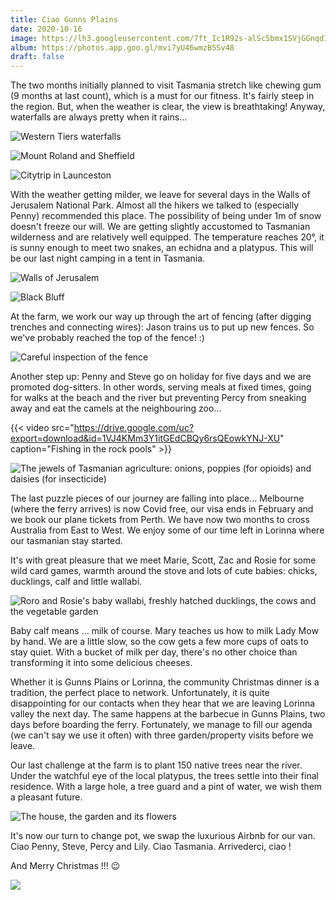 ```yaml
---
title: Ciao Gunns Plains
date: 2020-10-16
image: https://lh3.googleusercontent.com/7ft_Ic1R92s-alSc5bmx1SVjGGnqdIM4xUxjnfyEFpXAuqMV9g3KDSmllUZmNdBXI7mk4JKf_MPm5MjM6n7TS50U0ov9hErb21vJ8FrV9M_2Hevk8jS_kw6QdQyWpUK1qxHSZJ0I5IM
album: https://photos.app.goo.gl/mvi7yU46wmzB5Sv48
draft: false
---
```


The two months initially planned to visit Tasmania stretch like chewing gum (9 months at last count), which is a must for our fitness. It's fairly steep in the region. But, when the weather is clear, the view is breathtaking! Anyway, waterfalls are always pretty when it rains...

![Western Tiers waterfalls](https://lh3.googleusercontent.com/NERT7cbiYhLYgpCcdON61pzhCsMgm8RLgoF8G1F20bPyOgT86d4u62d1lfEqoyQx65egsRFi0cGy_548Ci4Sjht-UvueouITo8TsoHxJVLeOSPheZBtJamRE1IYh0-wjX9RXyH0_Jj0)

![Mount Roland and Sheffield](https://lh3.googleusercontent.com/Jw1rCGFrLtKRD23-72ddHwFsScPrrRUP8MfIJeS93t8_t2dntC0CrPTEozfX3fBReztOcwE9Qt-uQKv-vnqi62QIea2HNkS3mwhl-X7J48hd9SDMyca-s9xRv4JRSNn3BvKaacLqwD4)

![Citytrip in Launceston](https://lh3.googleusercontent.com/4_qj3TFWzOZTlbh4c7O0lQtH9UG83C09_Lrww2nTqzaHzW44Cdv66foGqjKc2m2R_sjsVeROxrX_raOTfKdWC62u6G2srDPFVDAEfBJJzzSMogQYC2psIDEm-tmzeaYjhntaN5DTe7E)

With the weather getting milder, we leave for several days in the Walls of Jerusalem National Park. Almost all the hikers we talked to (especially Penny) recommended this place. The possibility of being under 1m of snow doesn't freeze our will. We are getting slightly accustomed to Tasmanian wilderness and are relatively well equipped. The temperature reaches 20°, it is sunny enough to meet two snakes, an echidna and a platypus. This will be our last night camping in a tent in Tasmania.

![Walls of Jerusalem](https://lh3.googleusercontent.com/bdpZhjVYs4qzhQgDqVBoFmCBrUA7LaKb-8M77PCWdhkD2Z8I90dZNiGDgI-hOo_qjLoYsOfWKcCVyxJ1f12XohUDyeQ1xrcssVF4oZZNGXvmPyY-6xIm66o6tY8xWxssl_jcs_KT6W8)

![Black Bluff](https://lh3.googleusercontent.com/AKucA1IcjkfWrv28cN7LsWUuTyM_uNbMjQhgIl-49t4YICQt-XwuvppTYbxwTrXBXvXZxW0cgYlk2JaF2fV7cN8p3IbdgZqNAOJyIiuISx-GFz87jV9r0em39WF_wuLu-_Q3MxWTr-k)

At the farm, we work our way up through the art of fencing (after digging trenches and connecting wires): Jason trains us to put up new fences. So we've probably reached the top of the fence! :)

![Careful inspection of the fence](https://lh3.googleusercontent.com/Ml4Y1CNNCP1_h2rw_a49HzZZ6L1GwuX4-8hizY3Js2y2eNHz3eQtVV_j0L5_BhOdfdK6-dUL8iZc7_bvFeeUErL-_eIK8mY8r89rKoxoxcMNStob1GFyjUre9wb7nTVPKQPI-wP1A40)

Another step up: Penny and Steve go on holiday for five days and we are promoted dog-sitters. In other words, serving meals at fixed times, going for walks at the beach and the river but preventing Percy from sneaking away and eat the camels at the neighbouring zoo...

{{< video src="https://drive.google.com/uc?export=download&id=1VJ4KMm3Y1itGEdCBQy6rsQEowkYNJ-XU" caption="Fishing in the rock pools" >}}

![The jewels of Tasmanian agriculture: onions, poppies (for opioids) and daisies (for insecticide)](https://lh3.googleusercontent.com/JtIBc6kiuzeZKr9sTaaSeleSxtr6lucXVH9dYOVkxjwP9X5wOvB4x2ZF7ceU2v-39fxEO_pDMUcvViBbJvr2LB-BrnMYdlFhoJKl8hArVnhNDY8gym4n7cpK8HYgX6ZKwlTsK-BdmPs)

The last puzzle pieces of our journey are falling into place... Melbourne (where the ferry arrives) is now Covid free, our visa ends in February and we book our plane tickets from Perth. We have now two months to cross Australia from East to West. We enjoy some of our time left in Lorinna where our tasmanian stay started.

It's with great pleasure that we meet Marie, Scott, Zac and Rosie for some wild card games, warmth around the stove and lots of cute babies: chicks, ducklings, calf and little wallabi.

![Roro and Rosie's baby wallabi, freshly hatched ducklings, the cows and the vegetable garden](https://lh3.googleusercontent.com/KSh_GHDHLmE0S-wEbKvCMnSjW-u_E0Zg_59FssyygzCRQk99JdCBJ5XUdQWnHNaULI3BnPDXPIV0gCVrbsFyUFmyJaEvL4UNkfMJsz9ct1HNgA56O8QeRCySa72gw5S0kfKyUSe5-aE)

Baby calf means ... milk of course. Mary teaches us how to milk Lady Mow by hand. We are a little slow, so the cow gets a few more cups of oats to stay quiet. With a bucket of milk per day, there's no other choice than transforming it into some delicious cheeses.

Whether it is Gunns Plains or Lorinna, the community Christmas dinner is a tradition, the perfect place to network. Unfortunately, it is quite disappointing for our contacts when they hear that we are leaving Lorinna valley the next day. The same happens at the barbecue in Gunns Plains, two days before boarding the ferry. Fortunately, we manage to fill our agenda (we can't say we use it often) with three garden/property visits before we leave.

Our last challenge at the farm is to plant 150 native trees near the river. Under the watchful eye of the local platypus, the trees settle into their final residence. With a large hole, a tree guard and a pint of water, we wish them a pleasant future.

![The house, the garden and its flowers](https://lh3.googleusercontent.com/zM6q_gkQifOyr-m9I0Z6JnPdkByTYSKOy41iwNXzvkG2KprWCnkQdjdNagLjbQMBU6UVUrbwQUKxj9bebw3fLAwkjmulNaRQJg8Ytr8qCaYfiogS5GwQnw0PK_hK90LdARrvcj9U3AY )

It's now our turn to change pot, we swap the luxurious Airbnb for our van. Ciao Penny, Steve, Percy and Lily. Ciao Tasmania. Arrivederci, ciao ! 

And Merry Christmas !!! 😉

![](https://lh3.googleusercontent.com/iRR4s4E0ghMKzRQAtzaluWwrBF0gStG_rXSUGuPzHDHrNZlZFteqbwH6LGfZQgFzMOWxO_J0dIB-VeY-jEkQl7R5ZTUjVhubdbiteFP3CDL6iRrdmK-35YXZOyx7n1rWLLfWd5pK3t0)
